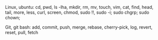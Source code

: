 Linux, ubuntu: cd, pwd, ls -lha, mkdir, rm, mv, touch, vim, cat, find, head, tail, more, less, curl, screen, chmod, sudo !!, sudo -i; sudo chgrp; sudo chown; 

Git, git bash: add, commit, push, merge, rebase, cherry-pick, log, revert, reset, pull, fetch
